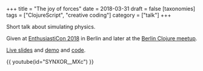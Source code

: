 +++
title = "The joy of forces"
date = 2018-03-31
draft = false
[taxonomies]
tags = ["ClojureScript", "creative coding"]
category = ["talk"]
+++

Short talk about simulating physics.

Given at [EnthusiastiCon 2018](https://www.enthusiasticon.de/) in Berlin and later at the [Berlin Clojure meetup](https://www.meetup.com/Clojure-Berlin/events/hrdnfnyxhbmb/).

[Live slides](https://lislis.de/talks/joy-of-forces/slides.pdf) and [demo](https://lislis.de/talks/joy-of-forces/) and [code](https://github.com/lislis/joy-of-forces/).

{{ youtube(id="SYNXOR__MXc") }}
